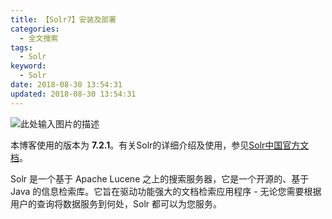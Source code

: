 ```yaml
---
title: 【Solr7】安装及部署
categories:
  - 全文搜索
tags:
  - Solr
keyword:
  - Solr
date: 2018-08-30 13:54:31
updated: 2018-08-30 13:54:31
---
```

![此处输入图片的描述][1]
<!--more-->
本博客使用的版本为 **7.2.1**。有关Solr的详细介绍及使用，参见[Solr中国官方文档][2]。

Solr 是一个基于 Apache Lucene 之上的搜索服务器，它是一个开源的、基于 Java 的信息检索库。它旨在驱动功能强大的文档检索应用程序 - 无论您需要根据用户的查询将数据服务到何处，Solr 都可以为您服务。


  [1]: https://7n.w3cschool.cn/attachments/image/20171103/1509691910631328.png
  [2]: https://www.w3cschool.cn/solr_doc/solr_doc-t3642fkr.html
